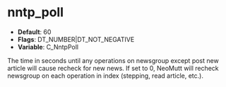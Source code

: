 # nntp_poll

- **Default**: 60
- **Flags**: DT_NUMBER|DT_NOT_NEGATIVE
- **Variable**: C_NntpPoll

The time in seconds until any operations on newsgroup except post new
article will cause recheck for new news.  If set to 0, NeoMutt will
recheck newsgroup on each operation in index (stepping, read article,
etc.).
